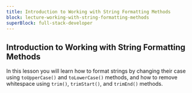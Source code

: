 ```yaml
---
title: Introduction to Working with String Formatting Methods
block: lecture-working-with-string-formatting-methods
superBlock: full-stack-developer
---
```


## Introduction to Working with String Formatting Methods

In this lesson you will learn how to format strings by changing their case using `toUpperCase()` and `toLowerCase()` methods, and how to remove whitespace using `trim()`, `trimStart()`, and `trimEnd()` methods.
